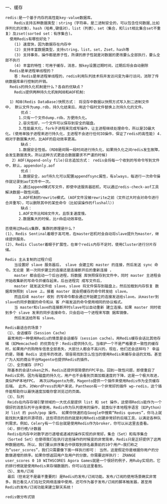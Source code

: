 一、缓存

    redis:是一个基于内存的高性能key-value数据库。
        Redis支持五种数据类型：string（字符串，是二进制安全的，可以包含任何数据,比如序列化的对象），hash（哈希,键值对），list（列表），set（集合，和list相比集合set不重复）及zset(sorted set：有序集合)。
      使用Redis有哪些好处？
        (1) 速度快，因为数据存在内存中
        (2) 支持丰富数据类型，支持string，list，set，Zset，hash等        
        (3) 支持事务，操作都是原子性，所谓的原子性就是对数据的更改要么全部执行，要么全部不执行        
        (4) 丰富的特性：可用于缓存，消息，按key设置过期时间，过期后将会自动删除
      Redis是单进程单线程的？
        答：Redis是单进程单线程的，redis利用队列技术将并发访问变为串行访问，消除了传统数据库串行控制的开销。
      Redis的持久化机制是什么？各自的优缺点？
        Redis提供两种持久化机制RDB和AOF机制:
      
      1）RDB(Redis DataBase)快照方式： 将没存中数据以快照方式写入到二进制文件中， 默认文件为ump.rdb，持久化结束后，用这个临时文件替换上次持久化的文件。 
           优点： 　　
          1.只有一个文件dump.rdb，方便持久化。 　　
          2.容灾性好，一个文件可以保存到安全的磁盘。 　　
          3.性能最大化，fork子进程来完成写操作，让主进程继续处理命令，所以是IO最大化。(使用单独子进程来进行持久化，主进程不会进行任何IO操作，保证了redis的高性能) 4.相对于数据集大时，比AOF的启动效率更高。 
           缺点： 　　
          1.数据安全性低。(RDB是间隔一段时间进行持久化，如果持久化之间redis发生故障，会发生数据丢失。所以这种方式更适合数据要求不严谨的时候)
       2）AOF(Append-only file)日志追加方式： redis会将每一个收到的写命令写到文件中，默认，appendonly.aof
           优点： 　　
          1.数据安全，aof持久化可以配置appendfsync属性，有always，每进行一次命令操作就记录到aof文件中一次。 　　
          2.通过append模式写文件，即使中途服务器宕机，可以通过redis-check-aof工具解决数据一致性问题。 　　
          3.AOF机制的rewrite模式。(AOF文件没被rewrite之前（文件过大时会对命令进行合并重写），可以删除其中的某些命令（比如误操作的flushall）) 
           缺点： 　　          
          1.AOF文件比RDB文件大，且恢复速度慢。 　　          
          2.数据集大的时候，比rdb启动效率低。
          
    否使用过Redis集群，集群的原理是什么？
    (1)、Redis Sentinal着眼于高可用，在master宕机时会自动将slave提升为master，继续提供服务。
    (2)、Redis Cluster着眼于扩展性，在单个redis内存不足时，使用Cluster进行分片存储。
    
    Redis 主从复制的过程介绍
        当设置好 slave 服务器后， slave 会建立和 master 的连接，然后发送 sync 命令。无论是 第一次同步建立的连接还是连接断开后的重新连接 ，
        master 都会启动一个后台进程，将数据 库快照保存到文件中，同时 master 主进程会开始收集新的写命令并缓存起来。后台进程完 成写文件后，
        master 就发送文件给 slave，slave 将文件保存到磁盘上，然后加载到内存恢复 数据库快照到 slave 上。接着 master 就会把缓存的命令转发给 slave。
        而且后续 master 收到 的写命令都会通过开始建立的连接发送给slave。从master到slave的同步数据的命令和从 客 户端发送的命令使用相同的协议格式。
        当 master和slave的连接断开时slave可以自动重新 建立连接。如果 master 同时收到多个 slave 发来的同步连接命令，只会启动一个进程来写数 据库镜像，
        然后发送给所有 slave。    
        
    Redis最适合的场景？
    （1）、会话缓存（Session Cache） 
     最常用的一种使用Redis的情景是会话缓存（session cache）。用Redis缓存会话比其他存储（如Memcached）的优势在于：Redis提供持久化。当维护一个不是严格要求一致性的缓存时，如果用户的购物车信息全部丢失，大部分人都会不高兴的，现在，他们还会这样吗？ 幸运的是，随着 Redis 这些年的改进，很容易找到怎么恰当的使用Redis来缓存会话的文档。甚至广为人知的商业平台Magento也提供Redis的插件。
    （2）、全页缓存（FPC）
     除基本的会话token之外，Redis还提供很简便的FPC平台。回到一致性问题，即使重启了Redis实例，因为有磁盘的持久化，用户也不会看到页面加载速度的下降，这是一个极大改进，类似PHP本地FPC。 再次以Magento为例，Magento提供一个插件来使用Redis作为全页缓存后端。 此外，对WordPress的用户来说，Pantheon有一个非常好的插件 wp-redis，这个插件能帮助你以最快速度加载你曾浏览过的页面。
    （3）、队列 
     Reids在内存存储引擎领域的一大优点是提供 list 和 set 操作，这使得Redis能作为一个很好的消息队列平台来使用。Redis作为队列使用的操作，就类似于本地程序语言（如Python）对 list 的 push/pop 操作。 如果你快速的在Google中搜索“Redis queues”，你马上就能找到大量的开源项目，这些项目的目的就是利用Redis创建非常好的后端工具，以满足各种队列需求。例如，Celery有一个后台就是使用Redis作为broker，你可以从这里去查看。
    （4），排行榜/计数器 
     Redis在内存中对数字进行递增或递减的操作实现的非常好。集合（Set）和有序集合（Sorted Set）也使得我们在执行这些操作的时候变的非常简单，Redis只是正好提供了这两种数据结构。所以，我们要从排序集合中获取到排名最靠前的10个用户–我们称之为“user_scores”，我们只需要像下面一样执行即可： 当然，这是假定你是根据你用户的分数做递增的排序。如果你想返回用户及用户的分数，你需要这样执行： ZRANGE user_scores 0 10 WITHSCORES Agora Games就是一个很好的例子，用Ruby实现的，它的排行榜就是使用Redis来存储数据的，你可以在这里看到。
    （5）、发布/订阅 
     最后（但肯定不是最不重要的）是Redis的发布/订阅功能。发布/订阅的使用场景确实非常多。我已看见人们在社交网络连接中使用，还可作为基于发布/订阅的脚本触发器，甚至用Redis的发布/订阅功能来建立聊天系统！
    
    redis做分布式锁